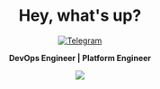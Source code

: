 <div align="center">
  <h1>Hey, what's up?</h1>

<a href="https://t.me/etahamad"><img alt="Telegram" src="https://img.shields.io/badge/@etahamad-2CA5E0?style=flat&logo=telegram&logoColor=white" /></a>

<b>DevOps Engineer | Platform Engineer</b>
<br/>

  <img src="https://skillicons.dev/icons?i=linux,gcp,jenkins,maven,mysql,postgres,githubactions,kubernetes,docker,nginx,git,javascript,vscode,py,bash" />
  <br />
  <br />
</div>
